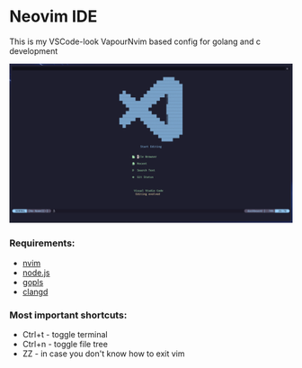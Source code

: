 # Neovim IDE

This is my VSCode-look VapourNvim based config for golang and c development

![Screenshot](https://raw.githubusercontent.com/daniilty/nvim-c-go-ide/master/src/screenshot.png)

### Requirements:
  * [nvim](https://neovim.io/)
  * [node.js](https://nodejs.org/en/)
  * [gopls](https://pkg.go.dev/golang.org/x/tools/gopls#readme-installation)
  * [clangd](https://clangd.llvm.org/installation.html)
 
### Most important shortcuts:
  * Ctrl+t - toggle terminal
  * Ctrl+n - toggle file tree
  * ZZ - in case you don't know how to exit vim

